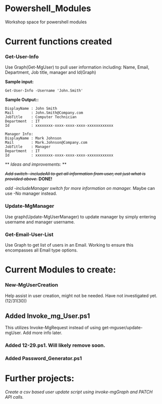 # Powershell_Modules
Workshop space for powershell modules

# Current functions created

### Get-User-Info 
Use Graph(Get-MgUser) to pull user information including: Name, Email, Department, Job title, manager and Id(Graph)

**Sample input:**

    Get-User-Info -Username 'John.Smith'

**Sample Output::**

    DisplayName : John Smith
    Mail        : John.Smith@Company.com
    JobTitle    : Computer Technician
    Department  : IT
    Id          : xxxxxxxx-xxxx-xxxx-xxxx-xxxxxxxxxxxx

    Manager Info:
    DisplayName : Mark Johnson 
    Mail        : Mark.Johnson@Company.com
    JobTitle    : Manager
    Department  : IT
    Id          : xxxxxxxx-xxxx-xxxx-xxxx-xxxxxxxxxxxx


** *Ideas and improvements:* **


~~*Add switch -includeAll to get all information from user, not just what is provided above.*~~ **DONE!**

*add -includeManager switch for more information on manager.* 
    Maybe can use -No manager instead.

### Update-MgManager
Use graph(Update-MgUserManager) to update manager by simply entering username and manager username.

### Get-Email-User-List
Use Graph to get list of users in an Email. Working to ensure this encompasses all Email type options.

# Current Modules to create:

### New-MgUserCreation
Help assist in user creation, might not be needed. Have not investigated yet.(12/31(30))


## Added Invoke_mg_User.ps1
This utilizes Invoke-MgRequest instead of using get-mguser/update-mgUser. Add more info later.


### Added 12-29.ps1. Will likely remove soon.
### Added Password_Generator.ps1



# Further projects:
*Create a csv based user update script using invoke-mgGraph and PATCH API calls.*
